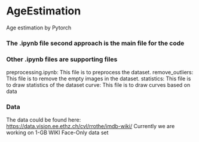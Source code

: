 # AgeEstimation
Age estimation by Pytorch

### The .ipynb file second approach is the main file for the code
### Other .ipynb files are supporting files
preprocessing.ipynb: This file is to preprocess the dataset.
remove_outliers: This file is to remove the empty images in the dataset.
statistics: This file is to draw statistics of the dataset
curve: This file is to draw curves based on data

### Data
The data could be found here: https://data.vision.ee.ethz.ch/cvl/rrothe/imdb-wiki/
Currently we are working on 1-GB WIKI Face-Only data set